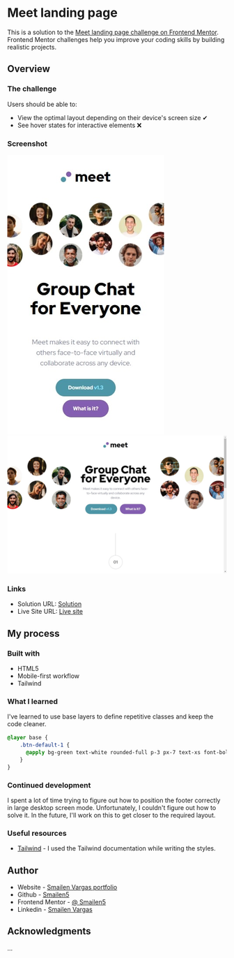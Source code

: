 # Meet landing page

This is a solution to the [Meet landing page challenge on Frontend Mentor](https://www.frontendmentor.io/challenges/meet-landing-page-rbTDS6OUR). Frontend Mentor challenges help you improve your coding skills by building realistic projects. 


## Overview

### The challenge

Users should be able to:

- View the optimal layout depending on their device's screen size ✔
- See hover states for interactive elements ❌

### Screenshot

![smartphone](./screenshot/smartphone.jpeg)
![desktop](./screenshot/desktop.jpeg)


### Links

- Solution URL: [Solution](https://github.com/Smailen5/Frontend-Mentor-Challenge/tree/main/meet-landing-page-main)
- Live Site URL: [Live site](https://smailen5.github.io/Frontend-Mentor-Challenge/meet-landing-page-main/)

## My process

### Built with

- HTML5
- Mobile-first workflow
- Tailwind


### What I learned

I've learned to use base layers to define repetitive classes and keep the code cleaner.

```css
@layer base {
    .btn-default-1 {
      @apply bg-green text-white rounded-full p-3 px-7 text-xs font-bold;
    }
}
```


### Continued development

I spent a lot of time trying to figure out how to position the footer correctly in large desktop screen mode. Unfortunately, I couldn't figure out how to solve it. In the future, I'll work on this to get closer to the required layout.


### Useful resources

- [Tailwind](https://tailwindcss.com/docs/installation) - I used the Tailwind documentation while writing the styles.


## Author

- Website - [Smailen Vargas portfolio](https://smailenvargas.com/)
- Github - [Smailen5](https://github.com/Smailen5)
- Frontend Mentor - [@ Smailen5](https://www.frontendmentor.io/profile/Smailen5)
- Linkedin - [Smailen Vargas](https://www.linkedin.com/in/smailen-vargas/)


## Acknowledgments

...